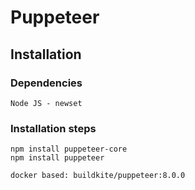 # Puppeteer

## Installation
### Dependencies
```  
Node JS - newset
```
### Installation steps
``` 
npm install puppeteer-core 
npm install puppeteer 

docker based: buildkite/puppeteer:8.0.0
```